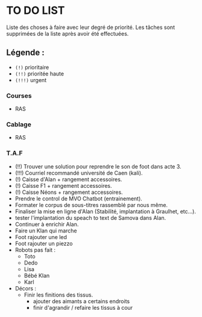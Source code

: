 # TO DO LIST


Liste des choses à faire avec leur degré de priorité. Les tâches sont supprimées de la liste après avoir été effectuées.

## Légende :

- `(!)` prioritaire
- `(!!)` prioritée haute
- `(!!!)` urgent


### Courses

- RAS

### Cablage

- RAS

### T.A.F

- (!!) Trouver une solution pour reprendre le son de foot dans acte 3.
- (!!!) Courriel recommandé université de Caen (kali).
- (!) Caisse d'Alan + rangement accessoires.
- (!) Caisse F1 + rangement accessoires.
- (!) Caisse Néons + rangement accessoires.
- Prendre le control de MVO Chatbot (entrainement).
- Formater le corpus de sous-titres rassemblé par nous même.
- Finaliser la mise en ligne d'Alan (Stabilité, implantation à Graulhet, etc...).
- tester l'implantation du speach to text de Samova dans Alan.
- Continuer à enrichir Alan.
- Faire un Klan qui marche
- Foot rajouter une led
- Foot rajouter un piezzo
- Robots pas fait :
    - Toto
    - Dedo
    - Lisa
    - Bébé Klan
    - Karl
- Décors :
    - Finir les finitions des tissus.
        - ajouter des aimants a certains endroits
        - finir d'agrandir / refaire les tissus à cour
